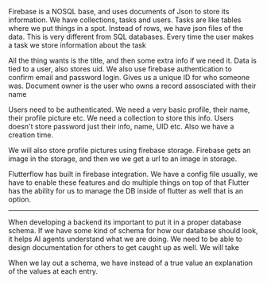 Firebase is a NOSQL base, and uses documents of Json to store its information. We have collections, tasks and users. Tasks are like tables where we put things in a spot.  Instead of rows, we have json files of the data. This is very different from SQL databases. Every time the user makes a task we store information about the task 

All the thing wants is the title, and then some extra info if we need it. Data is tied to a user, also stores uid. We also use firebase authentication to confirm email and password login. Gives us a unique ID for who someone was. Document owner is the user who owns a record assosciated with their name 

Users need to be authenticated. We need a very basic profile, their name, their profile picture etc. We need a collection to store this info. Users doesn't store password just their info, name, UID etc. Also we have a creation time. 

We will also store profile pictures using firebase storage. Firebase gets an image in the storage, and then we we get a url to an image in storage. 

Flutterflow has built in firebase integration. We have a config file usually, we have to enable these features and do multiple things on top of that Flutter has the ability for us to manage the DB inside of flutter as well that is an option. 

---

When developing a backend its important to put it in a proper database schema. If we have some kind of schema for how our database should look, it helps AI agents understand what we are doing. We need to be able to design documentation for others to get caught up as well. We will take 

When  we lay out a schema, we have instead of a true value an explanation of the values at each entry. 